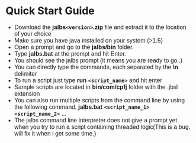 # Quick Start Guide #
<font size='3' face='Georgia, Arial'>
<ul><li>Download the <b>jalbs<code>&lt;version&gt;</code>.zip</b> file and extract it to the location of your choice<br>
</li><li>Make sure you have java installed on your system (>1.5)<br>
</li><li>Open a prompt and go to the <b>jalbs/bin</b> folder.<br>
</li><li>Type <b>jalbs.bat</b> at the prompt and hit Enter.<br>
</li><li>You should see the jalbs prompt (it means you are ready to go..)<br>
</li><li>You can directly type the commands, each separated by the <b>\n</b> delimiter<br>
</li><li>To run a script just type <b>run <code>&lt;script_name&gt;</code></b> and hit enter<br>
</li><li>Sample scripts are located in <b>bin/com/cpfj</b> folder with the .jbsl extension<br>
</li><li>You can also run multiple scripts from the command line by using the following command, <b>jalbs.bat <code>&lt;script_name_1&gt;</code> <code>&lt;script_name_2&gt;</code></b> ...<br>
</li><li>The jalbs command line interpreter does not give a prompt yet when you try to run a script containing threaded logic(This is a bug, will fix it when i get some time.)<br>
</font>